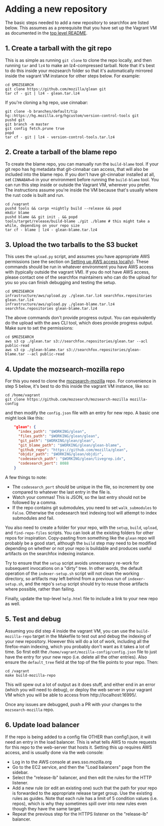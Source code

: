 # Adding a new repository

The basic steps needed to add a new repository to searchfox are listed below. This assumes as a prerequisite
that you have set up the Vagrant VM as documented in the [top level README](../README.md).

## 1. Create a tarball with the git repo

This is as simple as running `git clone` to clone the repo locally, and then running `tar` and `lz4`
to make an lz4-compressed tarball.  Note that it's best to do this inside your mozsearch folder so
that it's automatically mirrored inside the vagrant VM instance for other steps below. For example:

```
cd $MOZSEARCH
git clone https://github.com/mozilla/glean git
tar cf - git | lz4 - glean.tar.lz4
```

If you're cloning a hg repo, use cinnabar:

```
git clone -b branches/default/tip hg::https://hg.mozilla.org/hgcustom/version-control-tools git
pushd git
git branch -m master
git config fetch.prune true
popd
tar cf - git | lz4 - version-control-tools.tar.lz4
```

## 2. Create a tarball of the blame repo

To create the blame repo, you can manually run the `build-blame` tool. If your git repo has hg metadata that
git-cinnabar can access, that will also be included into the blame repo. If you don't have git-cinnabar
installed at all, set `CINNABAR=0` in your environment before running the `build-blame` tool. You can run
this step inside or outside the Vagrant VM, wherever you prefer. The instructions assume you're inside
the VM because that's usually where the rust code is built and run.

```
cd /vagrant
pushd tools && cargo +nightly build --release && popd
mkdir blame
pushd blame && git init . && popd
tools/target/release/build-blame ./git ./blame # this might take a while, depending on your repo size
tar cf - blame | lz4 - glean-blame.tar.lz4
```

## 3. Upload the two tarballs to the S3 bucket

This uses the `upload.py` script, and assumes you have appropriate AWS permissions (see the section on
[Setting up AWS access locally](aws.md#setting-up-aws-locally)). These commands should be run in whatever
environment you have AWS access with (typically outside the vagrant VM). If you do not have AWS access,
please contact one of the searchfox maintainers who can do the upload for you so you can finish debugging
and testing the setup.

```
cd $MOZSEARCH
infrastructure/aws/upload.py ./glean.tar.lz4 searchfox.repositories glean.tar.lz4
infrastructure/aws/upload.py ./glean-blame.tar.lz4 searchfox.repositories glean-blame.tar.lz4
```

The above commands don't provide progress output. You can equivalently do the upload with
the aws CLI tool, which does provide progress output. Make sure to set the permissions:
```
cd $MOZSEARCH
aws s3 cp ./glean.tar s3://searchfox.repositories/glean.tar --acl public-read
aws s3 cp ./glean-blame.tar s3://searchfox.repositories/glean-blame.tar --acl public-read
```

## 4. Update the mozsearch-mozilla repo

For this you need to clone the [mozsearch-mozilla](https://github.com/mozsearch/mozsearch-mozilla) repo. For
convenience in step 5 below, it's best to do this inside the vagrant VM instance, like so:

```
cd /home/vagrant
git clone https://github.com/mozsearch/mozsearch-mozilla mozilla-config
```

and then modify the `config.json` file with an entry for new repo. A basic one might look like this:

```json
    "glean": {
      "index_path": "$WORKING/glean",
      "files_path": "$WORKING/glean/glean",
      "git_path": "$WORKING/glean/glean",
      "git_blame_path": "$WORKING/glean/glean-blame",
      "github_repo": "https://github.com/mozilla/glean",
      "objdir_path": "$WORKING/glean/objdir",
      "codesearch_path": "$WORKING/glean/livegrep.idx",
      "codesearch_port": 8088
    }
```

A few things to note:
* The `codesearch_port` should be unique in the file, so increment by one compared to whatever the last entry in the file is.
* Watch your commas! This is JSON, so the last entry should not be followed by a comma.
* If the repo contains git submodules, you need to set `walk_submodules` to `False`. Otherwise the codesearch text indexing tool will attempt to index submodules and fail.

You also need to create a folder for your repo, with the `setup`, `build`, `upload`, and `find-repo-files` scripts. You can
look at the existing folders for other repos for inspiration. Copy-pasting from something like the `glean` repo will probably
be a good start, although the `build` step may need to be modified depending on whether or not your repo is buildable and
produces useful artifacts on the searchfox indexing instance.

Try to ensure that the `setup` script avoids unnecessary re-work for subsequent invocations on a "dirty" tree.
In other words, the default operation of the `indexer-setup.sh` script will not clean the working directory, so
artifacts may left behind from a previous run of `indexer-setup.sh`, and the repo's `setup` script should try
to reuse those artifacts where possible, rather than failing.

Finally, update the top-level `help.html` file to include a link to your new repo as well.

## 5. Test and debug

Assuming you did step 4 inside the vagrant VM, you can use the `build-mozilla-repo` target in the Makefile to test out
and debug the indexing of your new repository. However this will do a lot of work, including all the firefox-main
indexing, which you probably don't want as it takes a lot of time. So first edit the `/home/vagrant/mozilla-config/config.json`
file to just have the entry for your new repo (i.e. delete all the other entries). Also ensure the `default_tree` field
at the top of the file points to your repo. Then:

```
cd /vagrant
make build-mozilla-repo
```

This will spew out a lot of output as it does stuff, and either end in an error (which you will need to debug), or deploy
the web server in your vagrant VM which you will be able to access from http://localhost:16995/.

Once any issues are debugged, push a PR with your changes to the `mozsearch-mozilla` repo.

## 6. Update load balancer

If the repo is being added to a config file OTHER than config1.json, it will need an entry in the load balancer. This is
what tells AWS to route requests for this repo to the web-server that hosts it. Setting this up requires AWS access,
and is usually done via the web console:
- Log in to the AWS console at aws.sso.mozilla.org
- Go to the EC2 service, and then the "Load balancers" page from the sidebar.
- Select the "release-lb" balancer, and then edit the rules for the HTTP listener.
- Add a new rule (or edit an existing one) such that the path for your repo is forwarded to the appropriate release target group. Use the existing rules as guides. Note that each rule has a limit of 5 condition values (i.e. repos), which is why they sometimes spill over into new rules even though they have the same target.
- Repeat the previous step for the HTTPS listener on the "release-lb" balancer.
